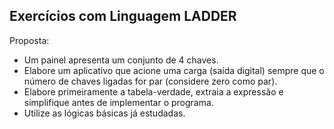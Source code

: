 ## Exercícios com Linguagem LADDER

Proposta:
- Um painel apresenta um conjunto de 4 chaves.
- Elabore um aplicativo que acione uma carga (saída digital) sempre que o número de chaves ligadas for par (considere zero como par).
- Elabore primeiramente a tabela-verdade, extraia a expressão e simplifique antes de implementar o programa.
- Utilize as lógicas básicas já estudadas.
